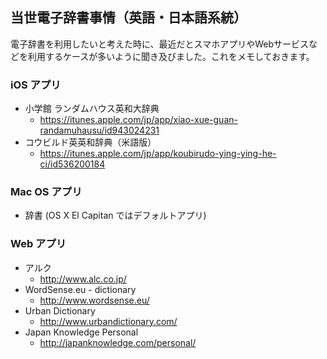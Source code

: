 ## 当世電子辞書事情（英語・日本語系統）

電子辞書を利用したいと考えた時に、最近だとスマホアプリやWebサービスなどを利用するケースが多いように聞き及びました。これをメモしておきます。


### iOS アプリ


* 小学館 ランダムハウス英和大辞典
  * https://itunes.apple.com/jp/app/xiao-xue-guan-randamuhausu/id943024231
* コウビルド英英和辞典（米語版）
  * https://itunes.apple.com/jp/app/koubirudo-ying-ying-he-ci/id536200184


### Mac OS アプリ


* 辞書 (OS X El Capitan ではデフォルトアプリ)


### Web アプリ


* アルク
  * http://www.alc.co.jp/
* WordSense.eu - dictionary
  * http://www.wordsense.eu/
* Urban Dictionary
  * http://www.urbandictionary.com/
* Japan Knowledge Personal
  * http://japanknowledge.com/personal/

